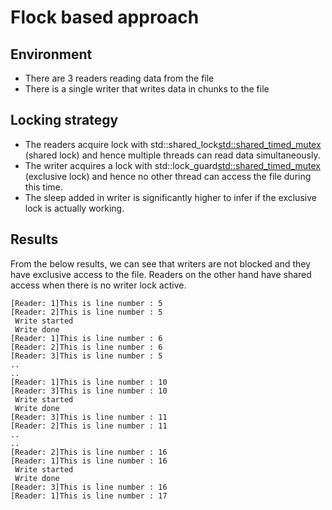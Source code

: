# Flock based approach

## Environment
* There are 3 readers reading data from the file
* There is a single writer that writes data in chunks to the file

## Locking strategy
* The readers acquire lock with std::shared_lock<std::shared_timed_mutex> (shared lock) and hence multiple threads can read data simultaneously.
* The writer acquires a lock with std::lock_guard<std::shared_timed_mutex> (exclusive lock) and hence no other thread can access the file during this time.
* The sleep added in writer is significantly higher to infer if the exclusive lock is actually working.

## Results
From the below results, we can see that writers are not blocked and they have exclusive access to the file. Readers on the other hand have shared access when there is no writer lock active. 
``` shell
[Reader: 1]This is line number : 5
[Reader: 2]This is line number : 5
 Write started
 Write done
[Reader: 1]This is line number : 6
[Reader: 2]This is line number : 6
[Reader: 3]This is line number : 5
..
..
[Reader: 1]This is line number : 10
[Reader: 3]This is line number : 10
 Write started
 Write done
[Reader: 3]This is line number : 11
[Reader: 2]This is line number : 11
..
..
[Reader: 2]This is line number : 16
[Reader: 1]This is line number : 16
 Write started
 Write done
[Reader: 3]This is line number : 16
[Reader: 1]This is line number : 17
```